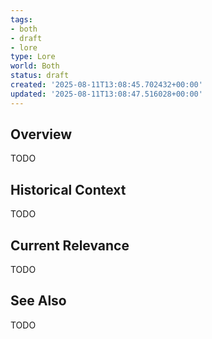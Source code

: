 ```yaml
---
tags:
- both
- draft
- lore
type: Lore
world: Both
status: draft
created: '2025-08-11T13:08:45.702432+00:00'
updated: '2025-08-11T13:08:47.516028+00:00'
---
```



## Overview

TODO
## Historical Context

TODO
## Current Relevance

TODO
## See Also

TODO
